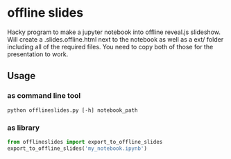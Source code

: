 # offline slides
Hacky program to make a jupyter 
notebook into offline reveal.js slideshow.
Will create a .slides.offline.html next to 
the notebook as well as a ext/ folder including all of the required files.
You need to copy both of those for the presentation to work.

## Usage
### as command line tool
```
python offlineslides.py [-h] notebook_path
```
### as library
```python
from offlineslides import export_to_offline_slides
export_to_offline_slides('my_notebook.ipynb')
```
